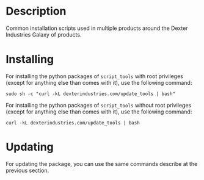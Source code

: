 # Description
Common installation scripts used in multiple products around the Dexter Industries Galaxy of products.

# Installing

For installing the python packages of `script_tools` with root privileges (except for anything else than comes with it), use the following command:
```
sudo sh -c "curl -kL dexterindustries.com/update_tools | bash"
```

For installing the python packages of `script_tools` without root privileges (except for anything else than comes with it), use the following command:
```
curl -kL dexterindustries.com/update_tools | bash
```

# Updating

For updating the package, you can use the same commands describe at the previous section.
